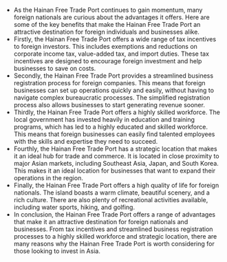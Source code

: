 - As the Hainan Free Trade Port continues to gain momentum, many foreign nationals are curious about the advantages it offers. Here are some of the key benefits that make the Hainan Free Trade Port an attractive destination for foreign individuals and businesses alike.
- Firstly, the Hainan Free Trade Port offers a wide range of tax incentives to foreign investors. This includes exemptions and reductions on corporate income tax, value-added tax, and import duties. These tax incentives are designed to encourage foreign investment and help businesses to save on costs.
- Secondly, the Hainan Free Trade Port provides a streamlined business registration process for foreign companies. This means that foreign businesses can set up operations quickly and easily, without having to navigate complex bureaucratic processes. The simplified registration process also allows businesses to start generating revenue sooner.
- Thirdly, the Hainan Free Trade Port offers a highly skilled workforce. The local government has invested heavily in education and training programs, which has led to a highly educated and skilled workforce. This means that foreign businesses can easily find talented employees with the skills and expertise they need to succeed.
- Fourthly, the Hainan Free Trade Port has a strategic location that makes it an ideal hub for trade and commerce. It is located in close proximity to major Asian markets, including Southeast Asia, Japan, and South Korea. This makes it an ideal location for businesses that want to expand their operations in the region.
- Finally, the Hainan Free Trade Port offers a high quality of life for foreign nationals. The island boasts a warm climate, beautiful scenery, and a rich culture. There are also plenty of recreational activities available, including water sports, hiking, and golfing.
- In conclusion, the Hainan Free Trade Port offers a range of advantages that make it an attractive destination for foreign nationals and businesses. From tax incentives and streamlined business registration processes to a highly skilled workforce and strategic location, there are many reasons why the Hainan Free Trade Port is worth considering for those looking to invest in Asia.
